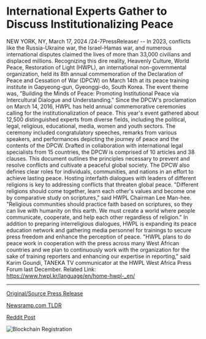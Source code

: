 # International Experts Gather to Discuss Institutionalizing Peace

NEW YORK, NY, March 17, 2024 /24-7PressRelease/ -- In 2023, conflicts like the Russia-Ukraine war, the Israel-Hamas war, and numerous international disputes claimed the lives of more than 33,000 civilians and displaced millions. Recognizing this dire reality, Heavenly Culture, World Peace, Restoration of Light (HWPL), an international non-governmental organization, held its 8th annual commemoration of the Declaration of Peace and Cessation of War (DPCW) on March 14th at its peace training institute in Gapyeong-gun, Gyeonggi-do, South Korea. The event theme was, "Building the Minds of Peace: Promoting Institutional Peace via Intercultural Dialogue and Understanding."  Since the DPCW's proclamation on March 14, 2016, HWPL has held annual commemorative ceremonies calling for the institutionalization of peace. This year's event gathered about 12,500 distinguished experts from diverse fields, including the political, legal, religious, educational, media, women and youth sectors. The ceremony included congratulatory speeches, remarks from various speakers, and performances depicting the journey of peace and the contents of the DPCW.   Drafted in collaboration with international legal specialists from 15 countries, the DPCW is comprised of 10 articles and 38 clauses. This document outlines the principles necessary to prevent and resolve conflicts and cultivate a peaceful global society. The DPCW also defines clear roles for individuals, communities, and nations in an effort to achieve lasting peace.  Hosting interfaith dialogues with leaders of different religions is key to addressing conflicts that threaten global peace. "Different religions should come together, learn each other's values and become one by comparative study on scriptures," said HWPL Chairman Lee Man-hee. "Religious communities should practice faith based on scriptures, so they can live with humanity on this earth. We must create a world where people communicate, cooperate, and help each other regardless of religion."  In addition to preparing interreligious dialogues, HWPL is expanding its peace education network and gathering media personnel for trainings to secure press freedom and enhance the perception of peace.  "HWPL plans to do peace work in cooperation with the press across many West African countries and we plan to continuously work with the organization for the sake of training reporters and enhancing our expertise in reporting," said Karim Goundi, TANEKA TV communicator at the HWPL West Africa Press Forum last December.  Related Link: https://www.hwpl.kr/language/en/home-hwpl-_en/ 

---

[Original/Source Press Release](https://www.24-7pressrelease.com/press-release/509327/international-experts-gather-to-discuss-institutionalizing-peace)
                    

[Newsramp.com TLDR](None) 



[Reddit Post](https://www.reddit.com/r/newsramp/comments/1bgrnhz/hwpl_hosts_8th_annual_commemoration_of_the_dpcw/) 



![Blockchain Registration](https://cdn.newsramp.app/24-7PressRelease/qrcode/243/17/elleqsaH.webp)